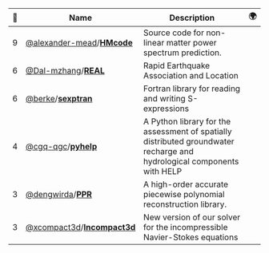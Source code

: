 |:star2: | Name | Description | 🌍|
|---|---|---|---|
|9|[@alexander-mead](https://github.com/alexander-mead)/[**HMcode**](https://github.com/alexander-mead/HMcode)|Source code for non-linear matter power spectrum prediction.||
|6|[@Dal-mzhang](https://github.com/Dal-mzhang)/[**REAL**](https://github.com/Dal-mzhang/REAL)|Rapid Earthquake Association and Location||
|6|[@berke](https://github.com/berke)/[**sexptran**](https://github.com/berke/sexptran)|Fortran library for reading and writing S-expressions||
|4|[@cgq-qgc](https://github.com/cgq-qgc)/[**pyhelp**](https://github.com/cgq-qgc/pyhelp)|A Python library for the assessment of spatially distributed groundwater recharge and hydrological components with HELP||
|3|[@dengwirda](https://github.com/dengwirda)/[**PPR**](https://github.com/dengwirda/PPR)|A high-order accurate piecewise polynomial reconstruction library.||
|3|[@xcompact3d](https://github.com/xcompact3d)/[**Incompact3d**](https://github.com/xcompact3d/Incompact3d)|New version of our solver for the incompressible Navier-Stokes equations||

